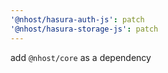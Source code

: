 ```yaml
---
'@nhost/hasura-auth-js': patch
'@nhost/hasura-storage-js': patch
---
```


add `@nhost/core` as a dependency
